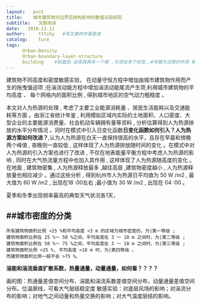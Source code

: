 ```yaml
---
layout:   post
title:    城市建筑物对边界层结构影响的数值试验研究
subtitle:   文献阅读
date:   2018-11-11
author:     tttchy   #写文章的作者是谁
catalog:    ture
tags:    
      Urban-Density
      Urban-boundary-layer-structure
      building    #前面加-会使其再多一个框 ,可添加多个标签,,#号健为注释的作用 模块的开始必须以---开头，不然会出现错误
---
```



建筑物不同高度和密度敏感实验，
在动量守恒方程中增加由城市建筑物作用而产生的拖曳强迫项 ;在湍流动能方程中增加湍流动能尾流产生项;利用城市建筑物的平均高度 、 每个网格内的面积比例 , 得到城市地区的空气动力粗糙度 。

本文对人为热源的处理 , 考虑了主要工业能源消耗量 、居民生活能耗以及交通能耗等方面 。由浙江省统计年鉴 , 利用模拟区域内实际的土地面积、人口密度、大型企业的主要能源消费量、社会机动车辆拥有量等资料 , 分析估算得到人为热源排放的水平分布情况 。同时在模式中引入日变化函数**日变化函数如何引入？人为热源方案如何改进？**,认为人为热源在白天一直保持很高的水平，且存在早晨和傍晚两个峰值 , 夜晚则一直较低 , 这样体现了人为热源排放随时间的变化 。在模式中对人为热源的引入方案也进行了改进 , 不仅在地表能量平衡方程中考虑人为热源的影响 , 同时在大气热流量方程中也加入其作用 , 这样体现了人为热源随高度的变化 。在地面 , 建筑物密集 , 人为热源释放最多 ,越往高层 ,建筑物密度越小 , 人为热源释放量也相应减少 。通过这些分析 , 得到杭州市人为热源日平均值为 50 W /m2 , 最大值为 60 W /m2 , 出现在18 :00左右 ;最小值为 30 W /m2 , 出现在 04 :00 。

夏季和冬季出现频率最高的典型天气状况各1天，

##城市密度的分类
-------------------------------------------------------------------------------  
```
所有建筑物面积比例 <25 %和平均高度 <3 m 的区域为城市密度的，为|第一等级 ;
建筑物面积比例在 25 %～ 50 %之间，平均高度在 3 ～ 18 m 之间时，为|第二等级 ;
建筑物面积比例在 50 %～ 75 %之间，平均高度在 3 ～ 18 m 之间时，为|第三等级 ;
建筑物面积比例 >25 %, 平均高度 >18 m 时，为|第四等级 。
而建筑物面积比例一般不会 >75 %。

```

**湍能和湍流垂直扩散系数，热量通量，动量通量，如何看？？？？**

画的图：热通量差值空间分布、湍能和湍流系数差值空间分布，动量通量差值空间分布。位温廓线，可看大气层结稳定度
敏感实验：对底层风场的影响；对湍流分布的影响；对地气之间动量和热量交换的影响；对大气温度层结的影响。

